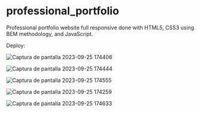 # professional_portfolio
Professional portfolio website full responsive done with HTML5, CSS3  using BEM methodology, and JavaScript.

Deploy: 

![Captura de pantalla 2023-09-25 174406](https://github.com/JoanMaGam/professional_portfolio/assets/122151033/cba31c79-3465-4eeb-a91f-3b93ec883c82)

![Captura de pantalla 2023-09-25 174444](https://github.com/JoanMaGam/professional_portfolio/assets/122151033/6e74e65e-8acf-4f7f-811e-dbfb9a8e347c)

![Captura de pantalla 2023-09-25 174555](https://github.com/JoanMaGam/professional_portfolio/assets/122151033/cab50903-6a64-4c17-893a-47888d7f03bb)

![Captura de pantalla 2023-09-25 174259](https://github.com/JoanMaGam/professional_portfolio/assets/122151033/21e628d1-4ede-449e-b9f7-5ddeaa4de00e)

![Captura de pantalla 2023-09-25 174633](https://github.com/JoanMaGam/professional_portfolio/assets/122151033/ad0c2d35-5ee2-40da-a1b0-c26b27652423)
